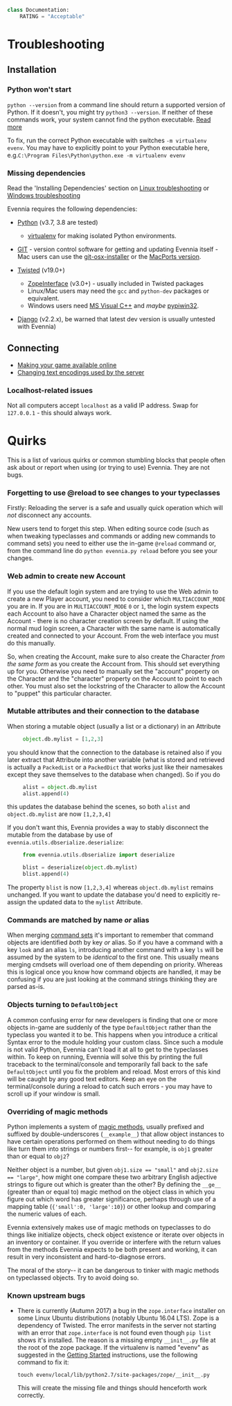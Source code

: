 ```python
class Documentation:
    RATING = "Acceptable"
```

# Troubleshooting

## Installation
### Python won't start
`python --version` from a command line should return a supported version of Python. 
If it doesn't, you might try `python3 --version`. If neither of these commands work, 
your system cannot find the python executable. [Read more](https://wiki.python.org/moin/BeginnersGuide/Download)

To fix, run the correct Python executable with switches `-m virtualenv evenv`. You may have to explicitly point to your Python executable here, e.g.`C:\Program Files\Python\python.exe -m virtualenv evenv`  

### Missing dependencies
Read the 'Installing Dependencies' section on [Linux troubleshooting](../../related_topics/troubleshooting/linux-troubleshooting) or [Windows troubleshooting](../../related_topics/troubleshooting/windows-troubleshooting)

Evennia requires the following dependencies:
- [Python](http://www.python.org) (v3.7, 3.8 are tested)
  - [virtualenv](../../tutorials_and_examples/python/virtualenv) for making isolated
    Python environments.

- [GIT](http://git-scm.com/) - version control software for getting and
updating Evennia itself - Mac users can use the
[git-osx-installer](http://code.google.com/p/git-osx-installer/) or the
[MacPorts version](http://git-scm.com/book/en/Getting-Started-Installing-Git#Installing-on-Mac).
- [Twisted](http://twistedmatrix.com) (v19.0+)
  - [ZopeInterface](http://www.zope.org/Products/ZopeInterface) (v3.0+)  - usually included in Twisted packages
  - Linux/Mac users may need the `gcc` and `python-dev` packages or equivalent.
  - Windows users need [MS Visual C++](https://aka.ms/vs/16/release/vs_buildtools.exe) and *maybe* [pypiwin32](https://pypi.python.org/pypi/pypiwin32).
- [Django](http://www.djangoproject.com) (v2.2.x), be warned that latest dev
  version is usually untested with Evennia)

## Connecting
- [Making your game available online](../../related_topics/technical/online-setup)
- [Changing text encodings used by the server](../../evennia_core/system/portal/Text-Encodings)

### Localhost-related issues
Not all computers accept `localhost` as a valid IP address. Swap for `127.0.0.1` - this should always work.


# Quirks


This is a list of various quirks or common stumbling blocks that people often ask about or report when using (or trying to use) Evennia. They are not bugs.

### Forgetting to use @reload to see changes to your typeclasses

Firstly: Reloading the server is a safe and usually quick operation which will *not* disconnect any accounts.

New users tend to forget this step. When editing source code (such as when tweaking typeclasses and commands or adding new commands to command sets) you need to either use the in-game `@reload` command or, from the command line do `python evennia.py reload` before you see your changes. 

### Web admin to create new Account

If you use the default login system and are trying to use the Web admin to create a new Player account, you need to consider which `MULTIACCOUNT_MODE` you are in. If you are in `MULTIACCOUNT_MODE` `0` or `1`, the login system expects each Account to also have a Character object named the same as the Account - there is no character creation screen by default. If using the normal mud login screen, a Character with the same name is automatically created and connected to your Account. From the web interface you must do this manually. 

So, when creating the Account, make sure to also create the Character *from the same form* as you create the Account from. This should set everything up for you. Otherwise you need to manually set the "account" property on the Character and the "character" property on the Account to point to each other. You must also set the lockstring of the Character to allow the Account to "puppet" this particular character.

### Mutable attributes and their connection to the database

When storing a mutable object (usually a list or a dictionary) in an Attribute

```python
     object.db.mylist = [1,2,3] 
```

you should know that the connection to the database is retained also if you later extract that Attribute into another variable (what is stored and retrieved is actually a `PackedList` or a `PackedDict` that works just like their namesakes except they save themselves to the database when changed). So if you do 

```python
     alist = object.db.mylist
     alist.append(4)
```

this updates the database behind the scenes, so both `alist` and `object.db.mylist` are now `[1,2,3,4]`

If you don't want this, Evennia provides a way to stably disconnect the mutable from the database by use of `evennia.utils.dbserialize.deserialize`: 

```python
     from evennia.utils.dbserialize import deserialize

     blist = deserialize(object.db.mylist)
     blist.append(4)
```

The property `blist` is now `[1,2,3,4]` whereas `object.db.mylist` remains unchanged. If you want to update the database you'd need to explicitly re-assign the updated data to the `mylist` Attribute.

### Commands are matched by name *or* alias

When merging [command sets](../../evennia_core/system/commands/Commands) it's important to remember that command objects are identified *both* by key *or* alias. So if you have a command with a key `look` and an alias `ls`, introducing another command with a key `ls` will be assumed by the system to be *identical* to the first one. This usually means merging cmdsets will overload one of them depending on priority. Whereas this is logical once you know how command objects are handled, it may be confusing if you are just looking at the command strings thinking they are parsed as-is.

### Objects turning to `DefaultObject`

A common confusing error for new developers is finding that one or more objects in-game are suddenly of the type `DefaultObject` rather than the typeclass you wanted it to be. This happens when you introduce a critical Syntax error to the module holding your custom class. Since such a module is not valid Python, Evennia can't load it at all to get to the typeclasses within. To keep on running, Evennia will solve this by printing the full traceback to the terminal/console and temporarily fall back to the safe `DefaultObject` until you fix the problem and reload. Most errors of this kind will be caught by any good text editors. Keep an eye on the terminal/console during a reload to catch such errors - you may have to scroll up if your window is small.

### Overriding of magic methods

Python implements a system of [magic methods](https://docs.python.org/3/reference/datamodel.html#emulating-container-types), usually prefixed and suffixed by double-underscores (`__example__`) that allow object instances to have certain operations performed on them without needing to do things like turn them into strings or numbers first-- for example, is `obj1` greater than or equal to `obj2`? 

Neither object is a number, but given `obj1.size == "small"` and `obj2.size == "large"`, how might one compare these two arbitrary English adjective strings to figure out which is greater than the other? By defining the `__ge__` (greater than or equal to) magic method on the object class in which you figure out which word has greater significance, perhaps through use of a mapping table (`{'small':0, 'large':10}`) or other lookup and comparing the numeric values of each.

Evennia extensively makes use of magic methods on typeclasses to do things like initialize objects, check object existence or iterate over objects in an inventory or container. If you override or interfere with the return values from the methods Evennia expects to be both present and working, it can result in very inconsistent and hard-to-diagnose errors.

The moral of the story-- it can be dangerous to tinker with magic methods on typeclassed objects. Try to avoid doing so.

### Known upstream bugs

- There is currently (Autumn 2017) a bug in the `zope.interface` installer on some Linux Ubuntu distributions (notably Ubuntu 16.04 LTS). Zope is a dependency of Twisted. The error manifests in the server not starting with an error that `zope.interface` is not found even though `pip list` shows it's installed. The reason is a missing empty `__init__.py` file at the root of the zope package. If the virtualenv is named "evenv" as suggested in the [Getting Started](Getting-Started) instructions, use the following command to fix it: 

    ```shell
    touch evenv/local/lib/python2.7/site-packages/zope/__init__.py
    ```

    This will create the missing file and things should henceforth work correctly.